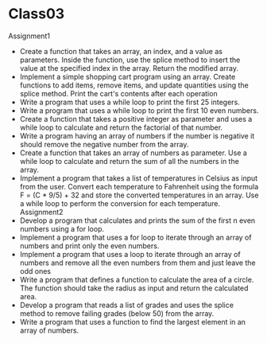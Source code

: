 # Class03
Assignment1
- Create a function that takes an array, an index, and a value as parameters. Inside the function, use the splice method to insert the value at the specified index in the array. Return the modified array.
 - Implement a simple shopping cart program using an array. Create functions to add items, remove items, and update quantities using the splice method. Print the cart's contents after each operation
 - Write a program that uses a while loop to print the first 25 integers.
 - Write a program that uses a while loop to print the first 10 even numbers.
 - Create a function that takes a positive integer as parameter and uses a while loop to calculate and return the factorial of that number.
 - Write a program having an array of numbers if the number is negative it should remove the negative number from the array.
 - Create a function that takes an array of numbers as parameter. Use a while loop to calculate and return the sum of all the numbers in the array.
 - Implement a program that takes a list of temperatures in Celsius as input from the user. Convert each temperature to Fahrenheit using the formula F = (C * 9/5) + 32 and store the converted temperatures in an array. Use a while loop to perform the conversion for each temperature.
 Assignment2
- Develop a program that calculates and prints the sum of the first n even numbers using a for loop.
 - Implement a program that uses a for loop to iterate through an array of numbers and print only the even numbers.
 - Implement a program that uses a loop to iterate through an array of numbers and remove all the even numbers from them and just leave the odd ones
 - Write a program that defines a function to calculate the area of a circle. The function should take the radius as input and return the calculated area.
 - Develop a program that reads a list of grades and uses the splice method to remove failing grades (below 50) from the array.
 - Write a program that uses a function to find the largest element in an array of numbers.
